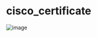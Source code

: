 # cisco_certificate
![image](https://github.com/AndrewKrmn/cisco_certificate/assets/134720993/19748b96-d996-4989-9761-e1d5b2d4c857)
